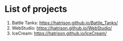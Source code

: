 # List of projects

1. Battle Tanks: https://hatrison.github.io/Battle_Tanks/
2. WebStudio: https://hatrison.github.io/WebStudio/
3. IceCream: https://hatrison.github.io/IceCream/
